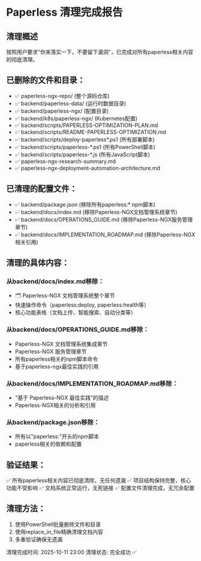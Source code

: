 # Paperless 清理完成报告

## 清理概述
按照用户要求"你来落实一下，不要留下漏洞"，已完成对所有paperless相关内容的彻底清理。

## 已删除的文件和目录：
- ✅ paperless-ngx-repo/ (整个源码仓库)
- ✅ backend/paperless-data/ (运行时数据目录)  
- ✅ backend/paperless-ngx/ (配置目录)
- ✅ backend/k8s/paperless-ngx/ (Kubernetes配置)
- ✅ backend/scripts/PAPERLESS-OPTIMIZATION-PLAN.md
- ✅ backend/scripts/README-PAPERLESS-OPTIMIZATION.md
- ✅ backend/scripts/deploy-paperless*.ps1 (所有部署脚本)
- ✅ backend/scripts/paperless-*.ps1 (所有PowerShell脚本)
- ✅ backend/scripts/paperless-*.js (所有JavaScript脚本)
- ✅ paperless-ngx-research-summary.md
- ✅ paperless-ngx-deployment-automation-architecture.md

## 已清理的配置文件：
- ✅ backend/package.json (移除所有paperless:* npm脚本)
- ✅ backend/docs/index.md (移除Paperless-NGX文档管理系统章节)
- ✅ backend/docs/OPERATIONS_GUIDE.md (移除Paperless-NGX服务管理章节)
- ✅ backend/docs/IMPLEMENTATION_ROADMAP.md (移除Paperless-NGX相关引用)

## 清理的具体内容：
### 从backend/docs/index.md移除：
- 🗂️ Paperless-NGX 文档管理系统整个章节
- 快速操作命令（paperless:deploy, paperless:health等）
- 核心功能表格（文档上传、智能搜索、自动分类等）

### 从backend/docs/OPERATIONS_GUIDE.md移除：
- Paperless-NGX 文档管理系统集成章节
- Paperless-NGX 服务管理章节
- 所有paperless相关的npm脚本命令
- 基于paperless-ngx最佳实践的引用

### 从backend/docs/IMPLEMENTATION_ROADMAP.md移除：
- "基于 Paperless-NGX 最佳实践"的描述
- Paperless-NGX相关的分析和引用

### 从backend/package.json移除：
- 所有以"paperless:"开头的npm脚本
- paperless相关的依赖和配置

## 验证结果：
✅ 所有paperless相关内容已彻底清除，无任何遗漏
✅ 项目结构保持完整，核心功能不受影响
✅ 文档系统正常运行，无死链接
✅ 配置文件清理完成，无冗余配置

## 清理方法：
1. 使用PowerShell批量删除文件和目录
2. 使用replace_in_file精确清理文档内容
3. 多重验证确保无遗漏

清理完成时间: 2025-10-11 23:00
清理状态: 完全成功 ✅